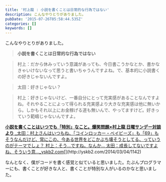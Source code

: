 ```yaml
---
title: '村上龍 : 小説を書くことは日常的な行為ではない'
description: こんなやりとりがありました。
pubDate: '2015-07-26T05:58:44.535Z'
categories: []
keywords: []
---
```


こんなやりとりがありました。

> **小説を書くことは日常的な行為ではない**

> 村上：だから休みっていう意識があっても、今日書こうかなとか、書かなきゃいけないなって思うと書いちゃうんですよね。で、基本的に小説書くの好きじゃないんですよ。

> 太田：好きじゃない？

> 村上：好きじゃないけど、一番自分にとって充実感があることなんですよね。それやることによって得られる充実感より大きな充実感は他に無いから。しかもそれ以上にお金稼げる道も無いんで、やってますけど。好きっていう範疇じゃないんですよ。

[**小説を書くことはいつでも「特別」なこと。爆笑問題×村上龍 日曜サンデー対談より**
_太田：村上さんはいつもね、「コインロッカー・ベイビーズ」も「69」もそうなんだけど、常にこの、今ある世界をどこかぶち壊そうとしてる、っていうのがテーマでしょ？ 村上：そう...ですね。なんか... 太田：成長してないですよね、そういう意…_yskb2.com](http://yskb2.com/2014/03/04/1142 "http://yskb2.com/2014/03/04/1142")[](http://yskb2.com/2014/03/04/1142)

なんとなく、僕がコードを書く感覚と似ていると思いました。たぶんプログラマーにも、書くことが好きな人と、書くことが特別な人がいるのかなと思いました。
